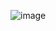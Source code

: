 ![image](https://user-images.githubusercontent.com/125214665/223559328-cda29c02-245e-4aec-8649-1d214851d6ce.png)
